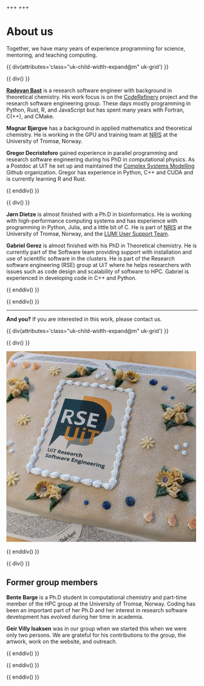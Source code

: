 +++
+++

# About us

Together, we have many years of experience programming for science, mentoring,
and teaching computing.

{{ div(attributes='class="uk-child-width-expand@m" uk-grid') }}

{{ div() }}

**[Radovan Bast](https://bast.fr)** is a research software engineer with
background in theoretical chemistry. His work focus is on the
[CodeRefinery](https://coderefinery.org) project and the
research software engineering group.  These days mostly programming in Python,
Rust, R, and JavaScript but has spent many years with Fortran, C(++), and
CMake.

**Magnar Bjørgve** has a background in applied mathematics and theoretical chemistry.
He is working in the GPU and training team at [NRIS](https://documentation.sigma2.no/)
at the University of Tromsø, Norway.

**Gregor Decristoforo** gained experience in parallel programming and research
software engineering during his PhD in computational physics. As a Postdoc at
UiT he set up and maintained the [Complex Systems
Modelling](https://github.com/uit-cosmo) Github organization. Gregor has
experience in Python, C++ and CUDA and is currently learning R and Rust.

{{ enddiv() }}

{{ div() }}

**Jørn Dietze** is almost finished with a Ph.D in bioinformatics.
He is working with high-performance computing systems and
has experience with programming in Python, Julia, and a little bit of C.
He is part of [NRIS](https://documentation.sigma2.no/)
at the University of Tromsø, Norway, and the
[LUMI User Support Team](https://www.lumi-supercomputer.eu/).

**Gabriel Gerez** is almost finished with his PhD in Theoretical chemistry. 
He is currently part of the Software team providing support with installation 
and use of scientific software in the clusters. He is part of the 
Research software engineering (RSE) group at UiT where he helps researchers with
issues such as code design and scalability of software to HPC. Gabriel is experienced 
in developing code in C++ and Python.

{{ enddiv() }}

{{ enddiv() }}

---

**And you?** If you are interested in this work, please contact us.

{{ div(attributes='class="uk-child-width-expand@m" uk-grid') }}

{{ div() }}

<img src="/about/cake.jpg" alt="photo of the cake from the group inauguration event" width="500px"/>

{{ enddiv() }}

{{ div() }}

## Former group members

**Bente Barge** is a Ph.D student in computational chemistry and part-time
member of the HPC group at the University of Tromsø, Norway. Coding has been an
important part of her Ph.D and her interest in research software development
has evolved during her time in academia.

**Geir Villy Isaksen** was in our group when we started this when we were only
two persons. We are grateful for his contributions to the group, the artwork,
work on the website, and outreach.

{{ enddiv() }}

{{ enddiv() }}

{{ enddiv() }}
